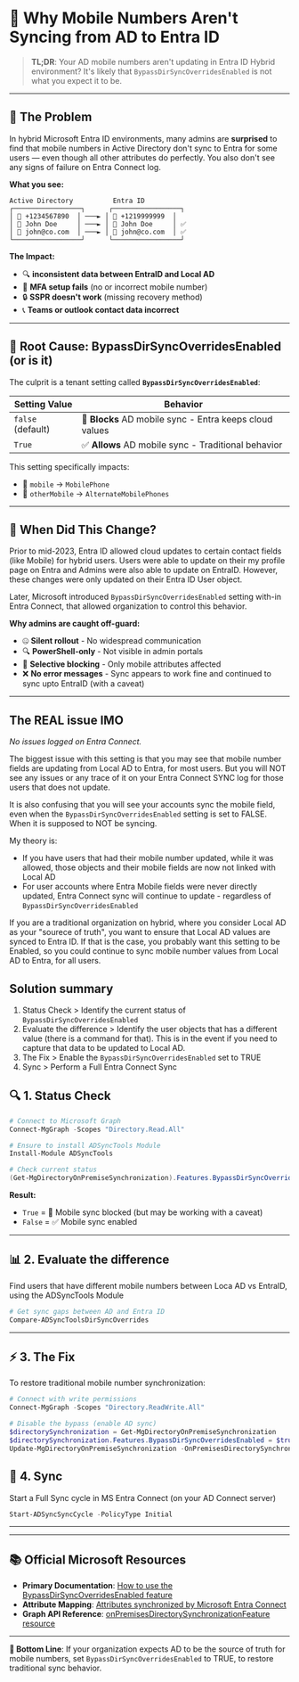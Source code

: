 # 🔄 Why Mobile Numbers Aren't Syncing from AD to Entra ID

> **TL;DR**: Your AD mobile numbers aren't updating in Entra ID Hybrid environment? It's likely that `BypassDirSyncOverridesEnabled` is not what you expect it to be.

---

## 🚨 The Problem

In hybrid Microsoft Entra ID environments, many admins are **surprised** to find that mobile numbers in Active Directory don't sync to Entra for some users — even though all other attributes do perfectly. You also don't see any signs of failure on Entra Connect log.


**What you see:**
```
Active Directory          Entra ID
┌─────────────────┐      ┌─────────────────┐
│ 📱 +1234567890  │ ───► │ 📱 +1219999999  │
│ 👤 John Doe     │ ───► │ 👤 John Doe     │ ✅
│ 📧 john@co.com  │ ───► │ 📧 john@co.com  │ ✅
└─────────────────┘      └─────────────────┘
```

**The Impact:**
- 🔍 **inconsistent data between EntraID and Local AD**
- 🔐 **MFA setup fails** (no or incorrect mobile number)
- 🔒 **SSPR doesn't work** (missing recovery method)  
- 📞 **Teams or outlook contact data incorrect**

---

## 🧠 Root Cause: BypassDirSyncOverridesEnabled (or is it)

The culprit is a tenant setting called **`BypassDirSyncOverridesEnabled`**:

| Setting Value | Behavior |
|---------------|----------|
| `false` (default) | 🚫 **Blocks** AD mobile sync - Entra keeps cloud values |
| `True` | ✅ **Allows** AD mobile sync - Traditional behavior |

This setting specifically impacts:
- 📱 `mobile` → `MobilePhone`
- 📱 `otherMobile` → `AlternateMobilePhones`


---

## 📅 When Did This Change?

Prior to mid-2023, Entra ID allowed cloud updates to certain contact fields (like Mobile) for hybrid users. Users were able to update on their my profile page on Entra and Admins were also able to update on EntraID. However, these changes were only updated on their Entra ID User object.

Later, Microsoft introduced `BypassDirSyncOverridesEnabled` setting with-in Entra Connect, that allowed organization to control this behavior. 

**Why admins are caught off-guard:**
- 🤐 **Silent rollout** - No widespread communication
- 🔍 **PowerShell-only** - Not visible in admin portals  
- 🎯 **Selective blocking** - Only mobile attributes affected
- ❌ **No error messages** - Sync appears to work fine and continued to sync upto EntraID (with a caveat)

---

## The REAL issue IMO
*No issues logged on Entra Connect.*

The biggest issue with this setting is that you may see that mobile number fields are updating from Local AD to Entra, for most users. But you will NOT see any issues or any trace of it on your Entra Connect SYNC log for those users that does not update.

It is also confusing that you will see your accounts sync the mobile field, even when the `BypassDirSyncOverridesEnabled` setting is set to FALSE. When it is supposed to NOT be syncing.

My theory is:
 - If you have users that had their mobile number updated, while it was allowed, those objects and their mobile fields are now not linked with Local AD
 - For user accounts where Entra Mobile fields were never directly updated, Entra Connect sync will continue to update - regardless of `BypassDirSyncOverridesEnabled`

If you are a traditional organization on hybrid, where you consider Local AD as your "sourece of truth", you want to ensure that Local AD values are synced to Entra ID. If that is the case, you probably want this setting to be Enabled, so you could continue to sync mobile number values from Local AD to Entra, for all users.

## Solution summary
1. Status Check > Identify the current status of `BypassDirSyncOverridesEnabled`
2. Evaluate the difference > Identify the user objects that has a different value (there is a command for that). This is in the event if you need to capture that data to be updated to Local AD.
3. The Fix > Enable the `BypassDirSyncOverridesEnabled` set to TRUE
4. Sync > Perform a Full Entra Connect Sync


## 🔍 1. Status Check

```powershell
# Connect to Microsoft Graph
Connect-MgGraph -Scopes "Directory.Read.All"

# Ensure to install ADSyncTools Module
Install-Module ADSyncTools

# Check current status
(Get-MgDirectoryOnPremiseSynchronization).Features.BypassDirSyncOverridesEnabled
```

**Result:**
- `True` = 🚫 Mobile sync blocked (but may be working with a caveat)
- `False` = ✅ Mobile sync enabled

---

## 📊 2. Evaluate the difference

Find users that have different mobile numbers between Loca AD vs EntraID, using the ADSyncTools Module

```powershell
# Get sync gaps between AD and Entra ID
Compare-ADSyncToolsDirSyncOverrides
```

---

## ⚡ 3. The Fix

To restore traditional mobile number synchronization:

```powershell
# Connect with write permissions
Connect-MgGraph -Scopes "Directory.ReadWrite.All"

# Disable the bypass (enable AD sync)
$directorySynchronization = Get-MgDirectoryOnPremiseSynchronization
$directorySynchronization.Features.BypassDirSyncOverridesEnabled = $true
Update-MgDirectoryOnPremiseSynchronization -OnPremisesDirectorySynchronizationId $directorySynchronization.Id -Features $directorySynchronization.Features

```

## 🔄 4. Sync
Start a Full Sync cycle in MS Entra Connect (on your AD Connect server)

```powershell
Start-ADSyncSyncCycle -PolicyType Initial

```

---


---

## 📚 Official Microsoft Resources

- **Primary Documentation**: [How to use the BypassDirSyncOverridesEnabled feature](https://learn.microsoft.com/en-us/entra/identity/hybrid/connect/how-to-bypassdirsyncoverrides)
- **Attribute Mapping**: [Attributes synchronized by Microsoft Entra Connect](https://learn.microsoft.com/en-us/entra/identity/hybrid/connect/reference-connect-sync-attributes-synchronized)  
- **Graph API Reference**: [onPremisesDirectorySynchronizationFeature resource](https://learn.microsoft.com/en-us/graph/api/resources/onpremisesdirectorysynchronizationfeature)

---

**🎯 Bottom Line**: If your organization expects AD to be the source of truth for mobile numbers, set `BypassDirSyncOverridesEnabled` to TRUE, to restore traditional sync behavior.